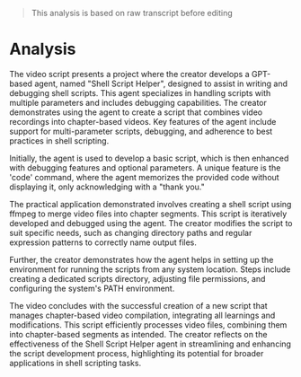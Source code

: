 > This analysis is based on raw transcript before editing

# Analysis


The video script presents a project where the creator develops a GPT-based agent, named "Shell Script Helper", designed to assist in writing and debugging shell scripts. This agent specializes in handling scripts with multiple parameters and includes debugging capabilities. The creator demonstrates using the agent to create a script that combines video recordings into chapter-based videos. Key features of the agent include support for multi-parameter scripts, debugging, and adherence to best practices in shell scripting.

Initially, the agent is used to develop a basic script, which is then enhanced with debugging features and optional parameters. A unique feature is the 'code' command, where the agent memorizes the provided code without displaying it, only acknowledging with a "thank you."

The practical application demonstrated involves creating a shell script using ffmpeg to merge video files into chapter segments. This script is iteratively developed and debugged using the agent. The creator modifies the script to suit specific needs, such as changing directory paths and regular expression patterns to correctly name output files.

Further, the creator demonstrates how the agent helps in setting up the environment for running the scripts from any system location. Steps include creating a dedicated scripts directory, adjusting file permissions, and configuring the system's PATH environment.

The video concludes with the successful creation of a new script that manages chapter-based video compilation, integrating all learnings and modifications. This script efficiently processes video files, combining them into chapter-based segments as intended. The creator reflects on the effectiveness of the Shell Script Helper agent in streamlining and enhancing the script development process, highlighting its potential for broader applications in shell scripting tasks.



